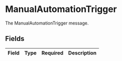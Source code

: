 # ManualAutomationTrigger

The ManualAutomationTrigger message.


## Fields

| Field       | Type        | Required    | Description |
| ----------- | ----------- | ----------- | ----------- |